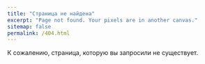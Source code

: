 ```yaml
---
title: "Страница не найдена"
excerpt: "Page not found. Your pixels are in another canvas."
sitemap: false
permalink: /404.html
---
```


К сожалению, страница, которую вы запросили не существует.
